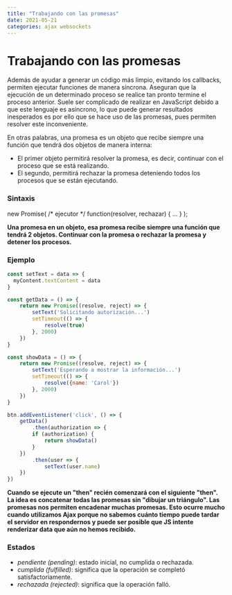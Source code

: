 ```yaml
---
title: "Trabajando con las promesas"
date: 2021-05-21
categories: ajax websockets
---
```


# Trabajando con las promesas
Además de ayudar a generar un código más limpio, evitando los callbacks, permiten ejecutar funciones de manera síncrona. Aseguran que la ejecución de un determinado proceso se realice tan pronto termine el proceso anterior. Suele ser complicado de realizar en JavaScript debido a que este lenguaje es asíncrono, lo que puede generar resultados inesperados es por ello que se hace uso de las promesas, pues permiten resolver este inconveniente.

En otras palabras, una promesa es un objeto que recibe siempre una función que tendrá dos objetos de manera interna:  

-   El primer objeto permitirá resolver la promesa, es decir, continuar con el proceso que se está realizando.
-   El segundo, permitirá rechazar la promesa deteniendo todos los procesos que se están ejecutando.

### Sintaxis

new Promise( /* ejecutor */ function(resolver, rechazar) { ... } );  

**Una promesa en un objeto, esa promesa recibe siempre una función que tendrá 2 objetos. Continuar con la promesa o rechazar la promesa y detener los procesos.**

### Ejemplo

````js
const setText = data => {
  myContent.textContent = data
}

const getData = () => {
	return new Promise((resolve, reject) => {
		setText('Solicitando autorización...')
		setTimeout(() => {
    		resolve(true)
  		}, 2000)
	})
}

const showData = () => {
	return new Promise((resolve, reject) => {
		setText('Esperando a mostrar la información...')
		setTimeout(() => {
    		resolve({name: 'Carol'})
		}, 2000)
	})
}

btn.addEventListener('click', () => {
	getData()
		.then(authorization => {
		if (authorization) {
			return showData()
      	}
	})
		.then(user => {
			setText(user.name)
  	})
})
````

**Cuando se ejecute un "then" recién comenzará con el siguiente "then".
La idea es concatenar todas las promesas sin "dibujar un triángulo".
Las promesas nos permiten encadenar muchas promesas.
Esto ocurre mucho cuando utilizamos Ajax porque no sabemos cuánto tiempo puede tardar el servidor en respondernos y puede ser posible que JS intente renderizar data que aún no hemos recibido.**

### Estados
-  _pendiente (pending)_: estado inicial, no cumplida o rechazada.
-  _cumplida (fulfilled)_: significa que la operación se completó satisfactoriamente.
-  _rechazada (rejected)_: significa que la operación falló.
